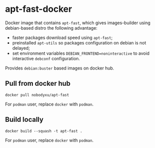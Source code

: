# apt-fast-docker

Docker image that contains `apt-fast`, which gives images-builder using debian-based distro the following advantage:

 - faster packages download speed using `apt-fast`;
 - preinstalled `apt-utils` so packages configuration on debian is not delayed;
 - set environment variables `DEBIAN_FRONTEND=noninteractive` to avoid interactive `debconf` configuration.

Provides `debian:buster` based images on docker hub.

## Pull from docker hub

```shell
docker pull nobodyxu/apt-fast
```

For `podman` user, replace `docker` with `podman`.

## Build locally

```shell
docker build --squash -t apt-fast .
```

For `podman` user, replace `docker` with `podman`.
